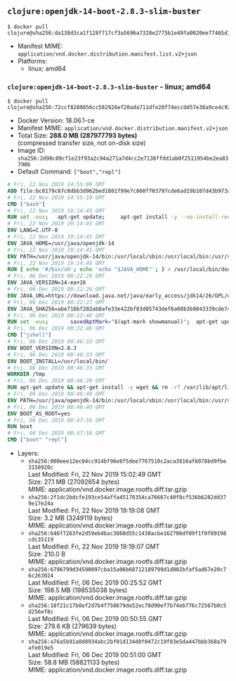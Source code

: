 ## `clojure:openjdk-14-boot-2.8.3-slim-buster`

```console
$ docker pull clojure@sha256:da138d3ca1f128f717cf3a5696a7328e2775b1e49fa0020ee77465d1f9ec3530
```

-	Manifest MIME: `application/vnd.docker.distribution.manifest.list.v2+json`
-	Platforms:
	-	linux; amd64

### `clojure:openjdk-14-boot-2.8.3-slim-buster` - linux; amd64

```console
$ docker pull clojure@sha256:72ccf8280856cc582926ef20ada711dfe20f74eccdd57e38a9ce4c9222f7a7df
```

-	Docker Version: 18.06.1-ce
-	Manifest MIME: `application/vnd.docker.distribution.manifest.v2+json`
-	Total Size: **288.0 MB (287977793 bytes)**  
	(compressed transfer size, not on-disk size)
-	Image ID: `sha256:2d98c09cf1e23f93a2c94a271a7d4cc2e7138ffdd1ab0f2511954be2ea83790b`
-	Default Command: `["boot","repl"]`

```dockerfile
# Fri, 22 Nov 2019 14:55:09 GMT
ADD file:bc8179c87c8dbb3d962bed1801f99e7c860ff03797cde6ad19b107d43b973ada in / 
# Fri, 22 Nov 2019 14:55:10 GMT
CMD ["bash"]
# Fri, 22 Nov 2019 19:14:45 GMT
RUN set -eux; 	apt-get update; 	apt-get install -y --no-install-recommends 		ca-certificates p11-kit 	; 	rm -rf /var/lib/apt/lists/*
# Fri, 22 Nov 2019 19:14:45 GMT
ENV LANG=C.UTF-8
# Fri, 22 Nov 2019 19:14:45 GMT
ENV JAVA_HOME=/usr/java/openjdk-14
# Fri, 22 Nov 2019 19:14:45 GMT
ENV PATH=/usr/java/openjdk-14/bin:/usr/local/sbin:/usr/local/bin:/usr/sbin:/usr/bin:/sbin:/bin
# Fri, 22 Nov 2019 19:14:46 GMT
RUN { echo '#/bin/sh'; echo 'echo "$JAVA_HOME"'; } > /usr/local/bin/docker-java-home && chmod +x /usr/local/bin/docker-java-home && [ "$JAVA_HOME" = "$(docker-java-home)" ]
# Fri, 06 Dec 2019 00:22:26 GMT
ENV JAVA_VERSION=14-ea+26
# Fri, 06 Dec 2019 00:22:26 GMT
ENV JAVA_URL=https://download.java.net/java/early_access/jdk14/26/GPL/openjdk-14-ea+26_linux-x64_bin.tar.gz
# Fri, 06 Dec 2019 00:22:27 GMT
ENV JAVA_SHA256=abe716bf202ab8afe33e422bf83d05743def6a08b3b9843339cde74d1690e7cc
# Fri, 06 Dec 2019 00:22:46 GMT
RUN set -eux; 		savedAptMark="$(apt-mark showmanual)"; 	apt-get update; 	apt-get install -y --no-install-recommends 		wget 	; 	rm -rf /var/lib/apt/lists/*; 		wget -O openjdk.tgz "$JAVA_URL"; 	echo "$JAVA_SHA256 */openjdk.tgz" | sha256sum -c -; 		mkdir -p "$JAVA_HOME"; 	tar --extract 		--file openjdk.tgz 		--directory "$JAVA_HOME" 		--strip-components 1 		--no-same-owner 	; 	rm openjdk.tgz; 		apt-mark auto '.*' > /dev/null; 	[ -z "$savedAptMark" ] || apt-mark manual $savedAptMark > /dev/null; 	apt-get purge -y --auto-remove -o APT::AutoRemove::RecommendsImportant=false; 		{ 		echo '#!/usr/bin/env bash'; 		echo 'set -Eeuo pipefail'; 		echo 'if ! [ -d "$JAVA_HOME" ]; then echo >&2 "error: missing JAVA_HOME environment variable"; exit 1; fi'; 		echo 'cacertsFile=; for f in "$JAVA_HOME/lib/security/cacerts" "$JAVA_HOME/jre/lib/security/cacerts"; do if [ -e "$f" ]; then cacertsFile="$f"; break; fi; done'; 		echo 'if [ -z "$cacertsFile" ] || ! [ -f "$cacertsFile" ]; then echo >&2 "error: failed to find cacerts file in $JAVA_HOME"; exit 1; fi'; 		echo 'trust extract --overwrite --format=java-cacerts --filter=ca-anchors --purpose=server-auth "$cacertsFile"'; 	} > /etc/ca-certificates/update.d/docker-openjdk; 	chmod +x /etc/ca-certificates/update.d/docker-openjdk; 	/etc/ca-certificates/update.d/docker-openjdk; 		find "$JAVA_HOME/lib" -name '*.so' -exec dirname '{}' ';' | sort -u > /etc/ld.so.conf.d/docker-openjdk.conf; 	ldconfig; 		java -Xshare:dump; 		javac --version; 	java --version
# Fri, 06 Dec 2019 00:22:46 GMT
CMD ["jshell"]
# Fri, 06 Dec 2019 00:46:33 GMT
ENV BOOT_VERSION=2.8.3
# Fri, 06 Dec 2019 00:46:33 GMT
ENV BOOT_INSTALL=/usr/local/bin/
# Fri, 06 Dec 2019 00:46:33 GMT
WORKDIR /tmp
# Fri, 06 Dec 2019 00:46:39 GMT
RUN apt-get update && apt-get install -y wget && rm -rf /var/lib/apt/lists/* && mkdir -p $BOOT_INSTALL && wget -q https://github.com/boot-clj/boot-bin/releases/download/latest/boot.sh && echo "Comparing installer checksum..." && echo "f717ef381f2863a4cad47bf0dcc61e923b3d2afb *boot.sh" | sha1sum -c - && mv boot.sh $BOOT_INSTALL/boot && chmod 0755 $BOOT_INSTALL/boot && apt-get remove -y --purge wget && apt-get autoremove -y
# Fri, 06 Dec 2019 00:46:40 GMT
ENV PATH=/usr/java/openjdk-14/bin:/usr/local/sbin:/usr/local/bin:/usr/sbin:/usr/bin:/sbin:/bin:/usr/local/bin/
# Fri, 06 Dec 2019 00:46:40 GMT
ENV BOOT_AS_ROOT=yes
# Fri, 06 Dec 2019 00:47:56 GMT
RUN boot
# Fri, 06 Dec 2019 00:47:56 GMT
CMD ["boot" "repl"]
```

-	Layers:
	-	`sha256:000eee12ec04cc914bf96e8f5dee7767510c2aca3816af6078bd9fbe3150920c`  
		Last Modified: Fri, 22 Nov 2019 15:02:49 GMT  
		Size: 27.1 MB (27092654 bytes)  
		MIME: application/vnd.docker.image.rootfs.diff.tar.gzip
	-	`sha256:2f1dc2bdcfe193ce54affa45170354ca76667c40f8cf536b6282dd379e17e24a`  
		Last Modified: Fri, 22 Nov 2019 19:19:08 GMT  
		Size: 3.2 MB (3249119 bytes)  
		MIME: application/vnd.docker.image.rootfs.diff.tar.gzip
	-	`sha256:646f7263fe2d59eb4bac3860d55c1438acbe162706df09f1f0f89198cdc35119`  
		Last Modified: Fri, 22 Nov 2019 19:19:07 GMT  
		Size: 210.0 B  
		MIME: application/vnd.docker.image.rootfs.diff.tar.gzip
	-	`sha256:6796799d34590097cba15a06b68712189799d1d802bfaf5ad67e20c76c263024`  
		Last Modified: Fri, 06 Dec 2019 00:25:52 GMT  
		Size: 198.5 MB (198535038 bytes)  
		MIME: application/vnd.docker.image.rootfs.diff.tar.gzip
	-	`sha256:18f21c17b0ef2d7b4f750679de52ec78d90ef7b74eb776c72567b0c5d256ef8c`  
		Last Modified: Fri, 06 Dec 2019 00:50:55 GMT  
		Size: 279.6 KB (279639 bytes)  
		MIME: application/vnd.docker.image.rootfs.diff.tar.gzip
	-	`sha256:a76a5b91a8d8934abc2bf01d134d0f0472c19f03e5da447bbb368a79afe019e5`  
		Last Modified: Fri, 06 Dec 2019 00:51:00 GMT  
		Size: 58.8 MB (58821133 bytes)  
		MIME: application/vnd.docker.image.rootfs.diff.tar.gzip

